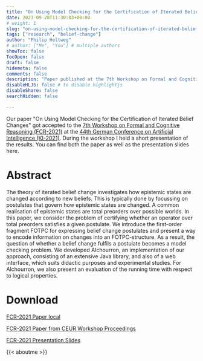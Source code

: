 ```yaml
---
title: "On Using Model Checking for the Certification of Iterated Belief Changes"
date: 2021-09-28T11:30:03+00:00
# weight: 1
slug: "on-using-model-checking-for-the-certification-of-iterated-belief-changes"
tags: ["research", "belief-change"]
author: "Philip Heltweg"
# author: ["Me", "You"] # multiple authors
showToc: false
TocOpen: false
draft: false
hidemeta: false
comments: false
description: "Paper published at the 7th Workshop on Formal and Cognitive Reasoning (FCR-2021)"
disableHLJS: false # to disable highlightjs
disableShare: false
searchHidden: false

---
```


Our paper "On Using Model Checking for the Certification of Iterated Belief Changes" got accepted to the [7th Workshop on Formal and Cognitive Reasoning (FCR-2021)](https://www.fernuni-hagen.de/wbs/fcr2021.html) at the [44th German Conference on Artificial Intelligence (KI-2021)](https://ki2021.uni-luebeck.de/index.html). During the workshop I held a short presentation of the results. You can find both the paper as well as the presentation slides here.

# Abstract
The theory of iterated belief change investigates how epistemic states are changed according to new beliefs. This is typically done by focussing on postulates that govern how epistemic states are changed. A common realisation of epistemic states are total preorders over possible worlds. In this paper, we consider the problem of certifying whether an operator over total preorders satisfies a given postulate. We introduce the first-order fragment FOTPC for expressing belief change postulates and present a way to encode information on changes into an FOTPC-structure. As a result, the question of whether a belief change fulfils a postulate becomes a model checking problem. We developed Alchourron, an implementation of our approach, consisting of an extensive Java library, and also of a web interface, which suits didactic purposes and experimental studies. For Alchourron, we also present an evaluation of the running time with respect to logical properties.

# Download
[FCR-2021 Paper local](/files/fcr2021.pdf)

[FCR-2021 Paper from CEUR Workshop Proceedings](http://ceur-ws.org/Vol-2961/paper_3.pdf)

[FCR-2021 Presentation Slides](/files/fcr2021_slides.pdf)

{{< aboutme >}}